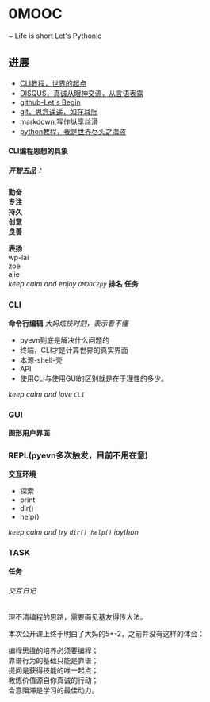 # 0MOOC
~ Life is short Let's Pythonic

## 进展
- [CLI教程，世界的起点](0MOOC/CLI.md)
- [DISQUS，真诚从眼神交流，从言语表露](0MOOC/DISQUS.md)
- [github-Let's Begin](0MOOC/github.md)
- [git，思念遥遥，如在耳际](0MOOC/git.md)
- [markdown,写作纵享丝滑](0MOOC/md.md)
- [python教程，我是世界尽头之海盗](0MOOC/py.md)

####  CLI编程思想的具象


##### 开智五品：
**勤奋<br>
专注<br>
持久<br>
创意<br>
良善**

**表扬**<br>
wp-lai<br>
zoe<br>
ajie<br>
*keep calm and enjoy `OMOOC2py`*
**排名**
**任务**


### CLI
**命令行编辑**
*大妈炫技时刻，表示看不懂*
- pyevn到底是解决什么问题的
- 终端，CLI才是计算世界的真实界面
 - 本源-shell-壳
 - API
 - 使用CLI与使用GUI的区别就是在于理性的多少。


*keep calm and love `CLI`*

### GUI
**图形用户界面**




### REPL(pyevn多次触发，目前不用在意)
**交互环境**
- 探索
 - print
 - dir()
 - help()

*keep calm and try `dir() help()` ipython*


### TASK
**任务**

###### 交互日记
理不清编程的思路，需要面见基友得传大法。

本次公开课上终于明白了大妈的5+-2，之前并没有这样的体会：<br>

编程思维的培养必须要编程；<br>
靠谱行为的基础只能是靠谱；<br>
提问是获得技能的唯一起点；<br>
教练价值源自你真诚的行动；<br>
合意阻滞是学习的最佳动力。

